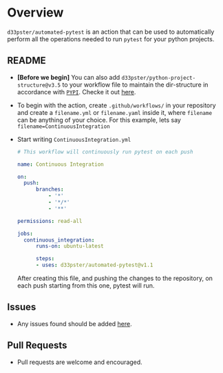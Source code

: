 # Overview

`d33pster/automated-pytest` is an action that can be used to automatically perform all the operations needed to run `pytest` for your python projects.

## README

* **[Before we begin]** You can also add `d33pster/python-project-structure@v3.5` to your workflow file to maintain the dir-structure in accordance with [`PYPI`](https://pypi.org). Checke it out [here](https://github.com/marketplace/actions/python-project-structure).

* To begin with the action, create `.github/workflows/` in your repository and create a `filename.yml` or `filename.yaml` inside it, where `filename` can be anything of your choice. For this example, lets say `filename=ContinuousIntegration`

* Start writing `ContinuousIntegration.yml`

  ```yaml
  # This workflow will continuously run pytest on each push 

  name: Continuous Integration

  on:
    push:
        branches:
            - '*'
            - '*/*'
            - '**'

  permissions: read-all

  jobs:
    continuous_integration:
        runs-on: ubuntu-latest

        steps:
        - uses: d33pster/automated-pytest@v1.1
  ```

  After creating this file, and pushing the changes to the repository, on each push starting from this one, pytest will run.

## Issues

* Any issues found should be added [here](https://github.com/d33pster/automated-pytest/issues).

## Pull Requests

* Pull requests are welcome and encouraged.